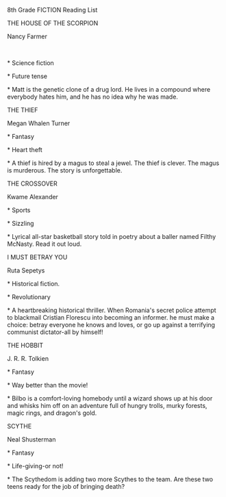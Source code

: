 8th Grade FICTION Reading List



THE HOUSE OF THE SCORPION



Nancy Farmer



​



\* Science fiction



\* Future tense



\* Matt is the genetic clone of a drug lord. He lives in a compound where everybody hates him, and he has no idea why he was made.



THE THIEF



Megan Whalen Turner



\* Fantasy



\* Heart theft



\* A thief is hired by a magus to steal a jewel. The thief is clever. The magus is murderous. The story is unforgettable.



THE CROSSOVER



Kwame Alexander



\* Sports



\* Sizzling



\* Lyrical all-star basketball story told in poetry about a baller named Filthy McNasty. Read it out loud.



I MUST BETRAY YOU



Ruta Sepetys



\* Historical fiction.



\* Revolutionary



\* A heartbreaking historical thriller. When Romania's secret police attempt to blackmail Cristian Florescu into becoming an informer. he must make a choice: betray everyone he knows and loves, or go up against a terrifying communist dictator-all by himself!



THE HOBBIT



J. R. R. Tolkien



\* Fantasy



\* Way better than the movie!



\* Bilbo is a comfort-loving homebody until a wizard shows up at his door and whisks him off on an adventure full of hungry trolls, murky forests, magic rings, and dragon's gold.



SCYTHE



Neal Shusterman



\* Fantasy



\* Life-giving-or not!



\* The Scythedom is adding two more Scythes to the team. Are these two teens ready for the job of bringing death?

